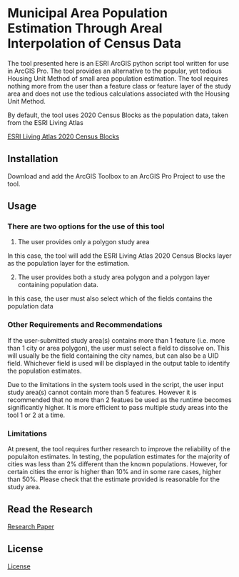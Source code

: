# Municipal Area Population Estimation Through Areal Interpolation of Census Data

The tool presented here is an ESRI ArcGIS python script tool written for use in ArcGIS Pro.
The tool provides an alternative to the popular, yet tedious Housing Unit Method of small area population estimation.  The tool requires nothing more from the user than a feature class or feature layer of the study area
and does not use the tedious calculations associated with the Housing Unit Method.

By default, the tool uses 2020 Census Blocks as the population data, taken from the ESRI Living Atlas 

[ESRI Living Atlas 2020 Census Blocks](https://www.arcgis.com/home/item.html?id=b3642e91b49548f5af772394b0537681#overview)

## Installation

Download and add the ArcGIS Toolbox to an ArcGIS Pro Project to use the tool.



## Usage


### There are two options for the use of this tool

1) The user provides only a polygon study area

In this case, the tool will add the ESRI Living Atlas 2020 Census Blocks layer as the population layer for the estimation.  

2) The user provides both a study area polygon and a polygon layer containing population data.

In this case, the user must also select which of the fields contains the population data

### Other Requirements and Recommendations

If the user-submitted study area(s) contains more than 1 feature (i.e. more than 1 city or area polygon), the user must select a field to dissolve on. This will usually be the field containing the city names, but can also be a UID field. Whichever field is used will be displayed in the output table to identify the population estimates.

Due to the limitations in the system tools used in the script, the user input study area(s) cannot contain more than 5 features. However it is recommended that no more than 2 featues
be used as the runtime becomes significantly higher.  It is more efficient to pass multiple study areas into the tool 1 or 2 at a time. 


### Limitations
At present, the tool requires further research to improve the reliability of the populaiton estimates.  In testing, the population estimates for the majority of cities was less than 2% different
than the known populations.  However, for certain cities the error is higher than 10% and in some rare cases, higher than 50%.  Please check that the estimate provided is reasonable for the study area. 


## Read the Research
[Research Paper]()






## License

[License](https://choosealicense.com/licenses/mit/)
